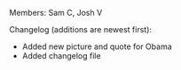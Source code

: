 Members: Sam C, Josh V

Changelog (additions are newest first):
- Added new picture and quote for Obama
- Added changelog file